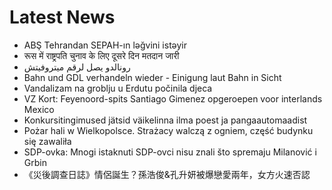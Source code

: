 # Latest News
-  ABŞ Tehrandan SEPAH-ın ləğvini istəyir
-  रूस में राष्ट्रपति चुनाव के लिए दूसरे दिन मतदान जारी
-  رونالدو يصل لرقم ميتروفيتش
-  Bahn und GDL verhandeln wieder - Einigung laut Bahn in Sicht
-  Vandalizam na groblju u Erdutu počinila djeca
-  VZ Kort: Feyenoord-spits Santiago Gimenez opgeroepen voor interlands Mexico
-  Konkursitingimused jätsid väikelinna ilma poest ja pangaautomaadist
-  Pożar hali w Wielkopolsce. Strażacy walczą z ogniem, część budynku się zawaliła
-  SDP-ovka: Mnogi istaknuti SDP-ovci nisu znali što spremaju Milanović i Grbin
-  《災後調查日誌》情侶誕生？孫浩俊&孔升妍被爆戀愛兩年，女方火速否認
